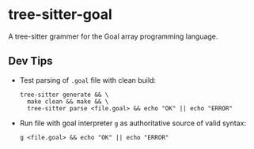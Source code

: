 # tree-sitter-goal

A tree-sitter grammer for the Goal array programming language.

## Dev Tips
- Test parsing of `.goal` file with clean build:
  ```
  tree-sitter generate && \
    make clean && make && \
    tree-sitter parse <file.goal> && echo "OK" || echo "ERROR"
  ```
- Run file with goal interpreter `g` as authoritative source of valid syntax:
  ```
  g <file.goal> && echo "OK" || echo "ERROR"
  ```
